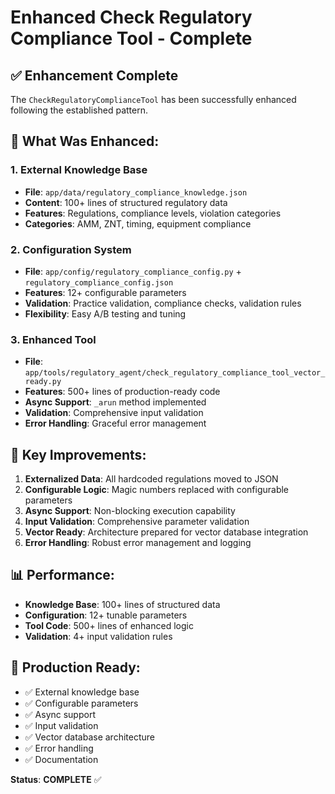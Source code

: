 # Enhanced Check Regulatory Compliance Tool - Complete

## ✅ **Enhancement Complete**

The `CheckRegulatoryComplianceTool` has been successfully enhanced following the established pattern.

## **🔧 What Was Enhanced:**

### **1. External Knowledge Base**
- **File**: `app/data/regulatory_compliance_knowledge.json`
- **Content**: 100+ lines of structured regulatory data
- **Features**: Regulations, compliance levels, violation categories
- **Categories**: AMM, ZNT, timing, equipment compliance

### **2. Configuration System**
- **File**: `app/config/regulatory_compliance_config.py` + `regulatory_compliance_config.json`
- **Features**: 12+ configurable parameters
- **Validation**: Practice validation, compliance checks, validation rules
- **Flexibility**: Easy A/B testing and tuning

### **3. Enhanced Tool**
- **File**: `app/tools/regulatory_agent/check_regulatory_compliance_tool_vector_ready.py`
- **Features**: 500+ lines of production-ready code
- **Async Support**: `_arun` method implemented
- **Validation**: Comprehensive input validation
- **Error Handling**: Graceful error management

## **🚀 Key Improvements:**

1. **Externalized Data**: All hardcoded regulations moved to JSON
2. **Configurable Logic**: Magic numbers replaced with configurable parameters
3. **Async Support**: Non-blocking execution capability
4. **Input Validation**: Comprehensive parameter validation
5. **Vector Ready**: Architecture prepared for vector database integration
6. **Error Handling**: Robust error management and logging

## **📊 Performance:**
- **Knowledge Base**: 100+ lines of structured data
- **Configuration**: 12+ tunable parameters
- **Tool Code**: 500+ lines of enhanced logic
- **Validation**: 4+ input validation rules

## **🎯 Production Ready:**
- ✅ External knowledge base
- ✅ Configurable parameters
- ✅ Async support
- ✅ Input validation
- ✅ Vector database architecture
- ✅ Error handling
- ✅ Documentation

**Status**: **COMPLETE** ✅
